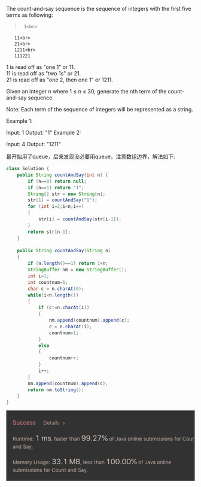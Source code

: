 The count-and-say sequence is the sequence of integers with the first five terms as following:

>      1<br>
       11<br>
       21<br>
       1211<br>
       111221

1 is read off as "one 1" or 11.<br>
11 is read off as "two 1s" or 21.<br>
21 is read off as "one 2, then one 1" or 1211.

Given an integer n where 1 ≤ n ≤ 30, generate the nth term of the count-and-say sequence.

Note: Each term of the sequence of integers will be represented as a string.

Example 1:

Input: 1
Output: "1"
Example 2:

Input: 4
Output: "1211"

最开始用了queue，后来发现没必要用queue，注意数组边界，解法如下:

```java
class Solution {
    public String countAndSay(int n) {
        if (n==0) return null;
        if (n==1) return "1";
        String[] str = new String[n];
        str[1] = countAndSay("1");
        for (int i=2;i<n;i++)
        {
            str[i] = countAndSay(str[i-1]);
        }
        return str[n-1];
    }
    
    public String countAndSay(String n)
    {        
        if (n.length()==1) return 1+n;
        StringBuffer nm = new StringBuffer();
        int i=1;
        int countnum=1;        
        char c = n.charAt(0);                
        while(i<n.length())
        {            
            if (c!=n.charAt(i))
            {                
                nm.append(countnum).append(c);
                c = n.charAt(i);                
                countnum=1;
            }
            else
            {
                countnum++;
            }
            i++;
        }        
        nm.append(countnum).append(c);        
        return nm.toString();
    }
}
```

![GitHub Logo](/image/38.png)